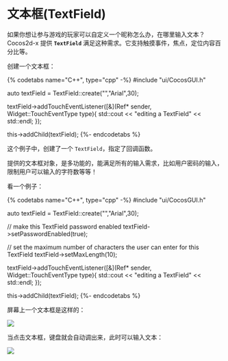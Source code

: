 # 文本框(TextField)

如果你想让参与游戏的玩家可以自定义一个昵称怎么办，在哪里输入文本？Cocos2d-x 提供 __`TextField`__ 满足这种需求。它支持触摸事件，焦点，定位内容百分比等。

创建一个文本框：

{% codetabs name="C++", type="cpp" -%}
#include "ui/CocosGUI.h"

auto textField = TextField::create("","Arial",30);

textField->addTouchEventListener([&](Ref* sender, Widget::TouchEventType type){
                std::cout << "editing a TextField" << std::endl;
});

this->addChild(textField);
{%- endcodetabs %}

这个例子中，创建了一个 `TextField`，指定了回调函数。

提供的文本框对象，是多功能的，能满足所有的输入需求，比如用户密码的输入，限制用户可以输入的字符数等等！

看一个例子：

{% codetabs name="C++", type="cpp" -%}
#include "ui/CocosGUI.h"

auto textField = TextField::create("","Arial",30);

// make this TextField password enabled
textField->setPasswordEnabled(true);

// set the maximum number of characters the user can enter for this TextField
textField->setMaxLength(10);

textField->addTouchEventListener([&](Ref* sender, Widget::TouchEventType type){
                std::cout << "editing a TextField" << std::endl;
});

this->addChild(textField);
{%- endcodetabs %}

屏幕上一个文本框是这样的：

![](../../en/ui_components/ui_components-img/TextField_example.png "")

当点击文本框，键盘就会自动调出来，此时可以输入文本：

![](../../en/ui_components/ui_components-img/TextField_example_keyboard.png "")
